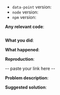 <!--
Thanks for your interest in the project. We appreciate bugs filed and PRs submitted!
Please make sure that you are familiar with and follow the Code of Conduct for
this project (found in the CODE_OF_CONDUCT.md file).

Please fill out this template with all the relevant information so we can
understand what's going on and fix the issue.
-->

- `data-point` version:
- `node` version:
- `npm` version:

**Any relevant code**:

```javascript

```

**What you did**:


**What happened**:

<!-- Please provide the full error message/screenshots/anything -->

**Reproduction**:

<!--
If you have a link or example that reproduces your issue please include it. A reproduction with as little code as possible is better.
-->

-- paste your link here --

**Problem description**:



**Suggested solution**:
